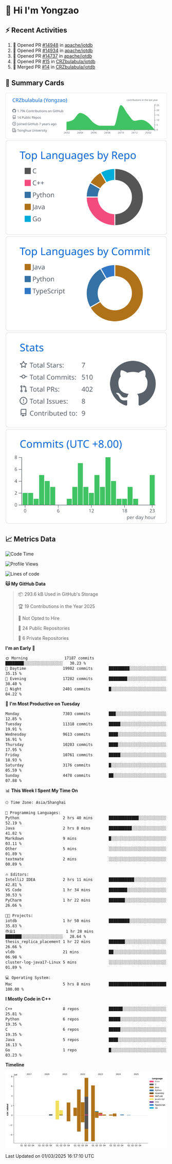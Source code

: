 # 👋 Hi I'm Yongzao

## ⚡ Recent Activities
<!--START_SECTION:activity-->
1. 💪 Opened PR [#14948](https://github.com/apache/iotdb/pull/14948) in [apache/iotdb](https://github.com/apache/iotdb)
2. 💪 Opened PR [#14934](https://github.com/apache/iotdb/pull/14934) in [apache/iotdb](https://github.com/apache/iotdb)
3. 💪 Opened PR [#14737](https://github.com/apache/iotdb/pull/14737) in [apache/iotdb](https://github.com/apache/iotdb)
4. 💪 Opened PR [#15](https://github.com/CRZbulabula/iotdb/pull/15) in [CRZbulabula/iotdb](https://github.com/CRZbulabula/iotdb)
5. 🎉 Merged PR [#14](https://github.com/CRZbulabula/iotdb/pull/14) in [CRZbulabula/iotdb](https://github.com/CRZbulabula/iotdb)
<!--END_SECTION:activity-->

## 🎑 Summary Cards

[![](https://raw.githubusercontent.com/CRZbulabula/CRZbulabula/main/profile-summary-card-output/github/0-profile-details.svg)](https://github.com/vn7n24fzkq/github-profile-summary-cards)
[![](https://raw.githubusercontent.com/CRZbulabula/CRZbulabula/main/profile-summary-card-output/github/1-repos-per-language.svg)](https://github.com/vn7n24fzkq/github-profile-summary-cards) [![](https://raw.githubusercontent.com/CRZbulabula/CRZbulabula/main/profile-summary-card-output/github/2-most-commit-language.svg)](https://github.com/vn7n24fzkq/github-profile-summary-cards)
[![](https://raw.githubusercontent.com/CRZbulabula/CRZbulabula/main/profile-summary-card-output/github/3-stats.svg)](https://github.com/vn7n24fzkq/github-profile-summary-cards) [![](https://raw.githubusercontent.com/CRZbulabula/CRZbulabula/main/profile-summary-card-output/github/4-productive-time.svg)](https://github.com/vn7n24fzkq/github-profile-summary-cards)

## 📈 Metrics Data

<!--START_SECTION:waka-->
![Code Time](http://img.shields.io/badge/Code%20Time-823%20hrs%2020%20mins-blue)

![Profile Views](http://img.shields.io/badge/Profile%20Views-0-blue)

![Lines of code](https://img.shields.io/badge/From%20Hello%20World%20I%27ve%20Written-32.5%20million%20lines%20of%20code-blue)

**🐱 My GitHub Data** 

> 📦 293.6 kB Used in GitHub's Storage 
 > 
> 🏆 19 Contributions in the Year 2025
 > 
> 🚫 Not Opted to Hire
 > 
> 📜 24 Public Repositories 
 > 
> 🔑 6 Private Repositories 
 > 
**I'm an Early 🐤** 

```text
🌞 Morning                17187 commits       ████████░░░░░░░░░░░░░░░░░   30.23 % 
🌆 Daytime                19982 commits       █████████░░░░░░░░░░░░░░░░   35.15 % 
🌃 Evening                17282 commits       ████████░░░░░░░░░░░░░░░░░   30.40 % 
🌙 Night                  2401 commits        █░░░░░░░░░░░░░░░░░░░░░░░░   04.22 % 
```
📅 **I'm Most Productive on Tuesday** 

```text
Monday                   7303 commits        ███░░░░░░░░░░░░░░░░░░░░░░   12.85 % 
Tuesday                  11318 commits       █████░░░░░░░░░░░░░░░░░░░░   19.91 % 
Wednesday                9613 commits        ████░░░░░░░░░░░░░░░░░░░░░   16.91 % 
Thursday                 10203 commits       ████░░░░░░░░░░░░░░░░░░░░░   17.95 % 
Friday                   10761 commits       █████░░░░░░░░░░░░░░░░░░░░   18.93 % 
Saturday                 3176 commits        █░░░░░░░░░░░░░░░░░░░░░░░░   05.59 % 
Sunday                   4478 commits        ██░░░░░░░░░░░░░░░░░░░░░░░   07.88 % 
```


📊 **This Week I Spent My Time On** 

```text
🕑︎ Time Zone: Asia/Shanghai

💬 Programming Languages: 
Python                   2 hrs 40 mins       █████████████░░░░░░░░░░░░   52.19 % 
Java                     2 hrs 8 mins        ██████████░░░░░░░░░░░░░░░   41.82 % 
Markdown                 9 mins              █░░░░░░░░░░░░░░░░░░░░░░░░   03.11 % 
Other                    5 mins              ░░░░░░░░░░░░░░░░░░░░░░░░░   01.89 % 
textmate                 2 mins              ░░░░░░░░░░░░░░░░░░░░░░░░░   00.89 % 

🔥 Editors: 
IntelliJ IDEA            2 hrs 11 mins       ███████████░░░░░░░░░░░░░░   42.81 % 
VS Code                  1 hr 34 mins        ████████░░░░░░░░░░░░░░░░░   30.53 % 
PyCharm                  1 hr 22 mins        ███████░░░░░░░░░░░░░░░░░░   26.66 % 

🐱‍💻 Projects: 
iotdb                    1 hr 50 mins        █████████░░░░░░░░░░░░░░░░   35.83 % 
作业1                      1 hr 28 mins        ███████░░░░░░░░░░░░░░░░░░   28.64 % 
thesis_replica_placement 1 hr 22 mins        ███████░░░░░░░░░░░░░░░░░░   26.66 % 
vldb                     21 mins             ██░░░░░░░░░░░░░░░░░░░░░░░   06.98 % 
cluster-log-java17-Linux 5 mins              ░░░░░░░░░░░░░░░░░░░░░░░░░   01.89 % 

💻 Operating System: 
Mac                      5 hrs 8 mins        █████████████████████████   100.00 % 
```

**I Mostly Code in C++** 

```text
C++                      8 repos             ██████░░░░░░░░░░░░░░░░░░░   25.81 % 
Python                   6 repos             █████░░░░░░░░░░░░░░░░░░░░   19.35 % 
C                        6 repos             █████░░░░░░░░░░░░░░░░░░░░   19.35 % 
Java                     5 repos             ████░░░░░░░░░░░░░░░░░░░░░   16.13 % 
Go                       1 repo              █░░░░░░░░░░░░░░░░░░░░░░░░   03.23 % 
```



**Timeline**

![Lines of Code chart](https://raw.githubusercontent.com/CRZbulabula/CRZbulabula/main/assets/bar_graph.png)


 Last Updated on 01/03/2025 16:17:10 UTC
<!--END_SECTION:waka-->

